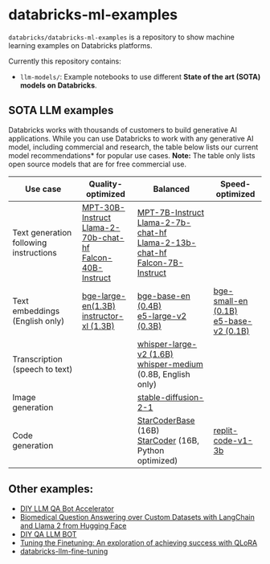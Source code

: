 # databricks-ml-examples

`databricks/databricks-ml-examples` is a repository to show machine learning examples on Databricks platforms.

Currently this repository contains:
- `llm-models/`: Example notebooks to use different **State of the art (SOTA) models on Databricks**.

## SOTA LLM examples

Databricks works with thousands of customers to build generative AI applications. While you can use Databricks to work with any generative AI model, including commercial and research, the table below lists our current model recommendations* for popular use cases. **Note:** The table only lists open source models that are for free commercial use. 

| Use case  | Quality-optimized | Balanced | Speed-optimized |
| --------- | ----------------- | -------- | --------------- |
| Text generation following instructions  | [MPT-30B-Instruct](llm-models/mpt/mpt-30b) <br> [Llama-2-70b-chat-hf](llm-models/llamav2/llamav2-70b) <br> [Falcon-40B-Instruct](llm-models/falcon/falcon-40b) | [MPT-7B-Instruct](llm-models/mpt/mpt-7b) <br> [Llama-2-7b-chat-hf](llm-models/llamav2/llamav2-7b) <br> [Llama-2-13b-chat-hf](llm-models/llamav2/llamav2-13b) <br> [Falcon-7B-Instruct](llm-models/falcon/falcon-7b) |  |
| Text embeddings (English only)   | [bge-large-en(1.3B)](llm-models/embedding/bge/bge-large) <br> [instructor-xl (1.3B)](https://huggingface.co/hkunlp/instructor-xl)  |  [bge-base-en (0.4B)](https://huggingface.co/BAAI/bge-base-en) <br> [e5-large-v2 (0.3B)](https://huggingface.co/intfloat/e5-large-v2) | [bge-small-en (0.1B)](https://huggingface.co/BAAI/bge-small-en) <br> [e5-base-v2 (0.1B)](https://huggingface.co/intfloat/e5-large-v2) |
| Transcription (speech to text) | | [whisper-large-v2 (1.6B)](https://huggingface.co/openai/whisper-large-v2) <br> [whisper-medium](https://huggingface.co/openai/whisper-medium) (0.8B, English only) | |
| Image generation | | [stable-diffusion-2-1](https://huggingface.co/stabilityai/stable-diffusion-2-1) | |
| Code generation  | | [StarCoderBase ](https://huggingface.co/bigcode/starcoderbase) (16B) <br> [StarCoder](https://huggingface.co/bigcode/starcoder) (16B, Python optimized) | [replit-code-v1-3b](https://huggingface.co/replit/replit-code-v1-3b) |


## Other examples:

- [DIY LLM QA Bot Accelerator](https://github.com/databricks-industry-solutions/diy-llm-qa-bot)
- [Biomedical Question Answering over Custom Datasets with LangChain and Llama 2 from Hugging Face](https://github.com/databricks-industry-solutions/hls-llm-doc-qa)
- [DIY QA LLM BOT](https://github.com/puneet-jain159/DSS_LLM_QA_Retrieval_Session/tree/main)
- [Tuning the Finetuning: An exploration of achieving success with QLoRA](https://github.com/avisoori-databricks/Tuning-the-Finetuning)
- [databricks-llm-fine-tuning](https://github.com/mshtelma/databricks-llm-fine-tuning)
